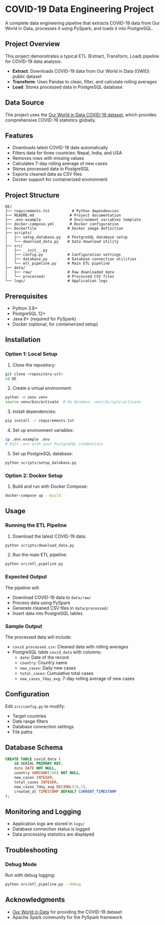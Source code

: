 # COVID-19 Data Engineering Project

A complete data engineering pipeline that extracts COVID-19 data from Our World in Data, processes it using PySpark, and loads it into PostgreSQL.

## Project Overview

This project demonstrates a typical ETL (Extract, Transform, Load) pipeline for COVID-19 data analysis:

- **Extract**: Downloads COVID-19 data from Our World in Data (OWID) public dataset
- **Transform**: Uses Pandas to clean, filter, and calculate rolling averages
- **Load**: Stores processed data in PostgreSQL database

## Data Source

The project uses the [Our World in Data COVID-19 dataset](https://ourworldindata.org/covid-19), which provides comprehensive COVID-19 statistics globally.

## Features

- Downloads latest COVID-19 data automatically
- Filters data for three countries: Nepal, India, and USA
- Removes rows with missing values
- Calculates 7-day rolling average of new cases
- Stores processed data in PostgreSQL
- Exports cleaned data as CSV files
- Docker support for containerized environment

## Project Structure

```
DE/
├── requirements.txt          # Python dependencies
├── README.md                # Project documentation
├── .env.example             # Environment variables template
├── docker-compose.yml       # Docker configuration
├── Dockerfile              # Docker image definition
├── scripts/
│   ├── setup_database.py   # PostgreSQL database setup
│   └── download_data.py    # Data download utility
├── src/
│   ├── __init__.py
│   ├── config.py           # Configuration settings
│   ├── database.py         # Database connection utilities
│   └── etl_pipeline.py     # Main ETL pipeline
├── data/
│   ├── raw/                # Raw downloaded data
│   └── processed/          # Processed CSV files
└── logs/                   # Application logs
```

## Prerequisites

- Python 3.8+
- PostgreSQL 12+
- Java 8+ (required for PySpark)
- Docker (optional, for containerized setup)

## Installation

### Option 1: Local Setup

1. Clone the repository:
```bash
git clone <repository-url>
cd DE
```

2. Create a virtual environment:
```bash
python -m venv venv
source venv/bin/activate  # On Windows: venv\Scripts\activate
```

3. Install dependencies:
```bash
pip install -r requirements.txt
```

4. Set up environment variables:
```bash
cp .env.example .env
# Edit .env with your PostgreSQL credentials
```

5. Set up PostgreSQL database:
```bash
python scripts/setup_database.py
```

### Option 2: Docker Setup

1. Build and run with Docker Compose:
```bash
docker-compose up --build
```

## Usage

### Running the ETL Pipeline

1. Download the latest COVID-19 data:
```bash
python scripts/download_data.py
```

2. Run the main ETL pipeline:
```bash
python src/etl_pipeline.py
```

### Expected Output

The pipeline will:
- Download COVID-19 data to `data/raw/`
- Process data using PySpark
- Generate cleaned CSV files in `data/processed/`
- Insert data into PostgreSQL tables

### Sample Output

The processed data will include:
- `covid_processed.csv`: Cleaned data with rolling averages
- PostgreSQL table `covid_data` with columns:
  - `date`: Date of the record
  - `country`: Country name
  - `new_cases`: Daily new cases
  - `total_cases`: Cumulative total cases
  - `new_cases_7day_avg`: 7-day rolling average of new cases

## Configuration

Edit `src/config.py` to modify:
- Target countries
- Date range filters
- Database connection settings
- File paths

## Database Schema

```sql
CREATE TABLE covid_data (
    id SERIAL PRIMARY KEY,
    date DATE NOT NULL,
    country VARCHAR(100) NOT NULL,
    new_cases INTEGER,
    total_cases INTEGER,
    new_cases_7day_avg DECIMAL(10,2),
    created_at TIMESTAMP DEFAULT CURRENT_TIMESTAMP
);
```

## Monitoring and Logging

- Application logs are stored in `logs/`
- Database connection status is logged
- Data processing statistics are displayed

## Troubleshooting


### Debug Mode

Run with debug logging:
```bash
python src/etl_pipeline.py --debug
```

## Acknowledgments

- [Our World in Data](https://ourworldindata.org/) for providing the COVID-19 dataset
- Apache Spark community for the PySpark framework 
